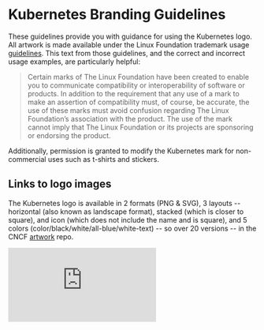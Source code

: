 # Kubernetes Branding Guidelines

These guidelines provide you with guidance for using the Kubernetes logo.
All artwork is made available under the Linux Foundation trademark usage
[guidelines](https://www.linuxfoundation.org/trademark-usage/). This text from
those guidelines, and the correct and incorrect usage examples, are particularly
helpful:
>Certain marks of The Linux Foundation have been created to enable you to
>communicate compatibility or interoperability of software or products. In
>addition to the requirement that any use of a mark to make an assertion of
>compatibility must, of course, be accurate, the use of these marks must
>avoid confusion regarding The Linux Foundation’s association with the
>product. The use of the mark cannot imply that The Linux Foundation or
>its projects are sponsoring or endorsing the product.

Additionally, permission is granted to modify the Kubernetes mark for non-commercial uses such as t-shirts and stickers.

## Links to logo images
The Kubernetes logo is available in 2 formats (PNG & SVG), 3 layouts --
horizontal (also known as landscape format), stacked (which is closer to
square), and icon (which does not include the name and is square), and 5
colors (color/black/white/all-blue/white-text) -- so over 20 versions -- in the
CNCF [artwork](https://github.com/cncf/artwork/tree/master/kubernetes)
repo.


[![Analytics](https://kubernetes-site.appspot.com/UA-36037335-10/GitHub/logo/usage_guidelines.md?pixel)]()
